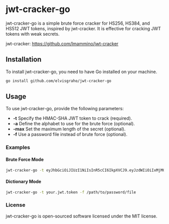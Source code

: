 # jwt-cracker-go

jwt-cracker-go is a simple brute force cracker for HS256, HS384, and HS512 JWT tokens, inspired by jwt-cracker. It is effective for cracking JWT tokens with weak secrets.

jwt-cracker: https://github.com/lmammino/jwt-cracker

## Installation

To install jwt-cracker-go, you need to have Go installed on your machine.

```sh
go install github.com/elvisgraho/jwt-cracker-go
```

## Usage

To use jwt-cracker-go, provide the following parameters:

* **-t**    Specify the HMAC-SHA JWT token to crack (required).
* **-a**    Define the alphabet to use for the brute force (optional).
* **-max**  Set the maximum length of the secret (optional).
* **-f**    Use a password file instead of brute force (optional).

### Examples

#### Brute Force Mode

```sh
jwt-cracker-go -t eyJhbGciOiJIUzI1NiIsInR5cCI6IkpXVCJ9.eyJzdWIiOiIxMjM0NTY3ODkwIiwibmFtZSI6IkpvaG4gRG9lIiwiaWF0IjoxNTE2MjM5MDIyfQ.5mhBHqs5_DTLdINd9p5m7ZJ6XD0Xc55kIaCRY5r6HRA -a "abcdefghijklmnopqrstuvwxyz" -max 8
```

#### Dictionary Mode

```sh
jwt-cracker-go -t your.jwt.token -f /path/to/password/file
```

### License

jwt-cracker-go is open-sourced software licensed under the MIT license.